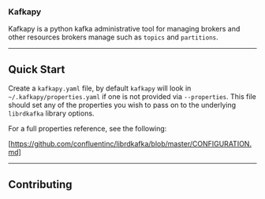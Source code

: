 ###  Kafkapy

Kafkapy is a python kafka administrative tool for managing brokers and other resources brokers manage such as
`topics` and `partitions`.  

-----

## Quick Start

Create a `kafkapy.yaml` file, by default `kafkapy` will look in `~/.kafkapy/properties.yaml` if one is not
provided via `--properties`.  This file should set any of the properties you wish to pass on to the underlying
`librdkafka` library options.

For a full properties reference, see the following:

[https://github.com/confluentinc/librdkafka/blob/master/CONFIGURATION.md]


-----

## Contributing
